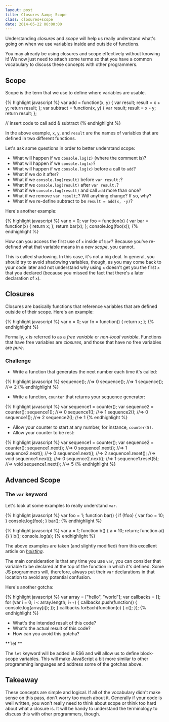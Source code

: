 ```yaml
---
layout: post
title: Closures &amp; Scope
class: closures+scope
date: 2014-05-22 00:00:00
---
```


Understanding _closures_ and _scope_ will help us really understand what's
going on when we use variables inside and outside of functions.

You may already be using closures and scope effectively without knowing it! We
now just need to attach some terms so that you have a common vocabulary to
discuss these concepts with other programmers.

## Scope

Scope is the term that we use to define where variables are usable.

{% highlight javascript %}
var add = function(x, y) {
  var result;
  result = x + y;
  return result;
};
var subtract = function(x, y) {
  var result;
  result = x - y;
  return result;
};

// insert code to call add & subtract
{% endhighlight %}

In the above example, `x`, `y`, and `result` are the names of variables that
are defined in two different functions.

Let's ask some questions in order to better understand scope:

* What will happen if we `console.log(z)` (where the comment is)?
* What will happen if we `console.log(x)`?
* What will happen if we `console.log(x)` before a call to `add`?
* What if we do it after?
* What if we `console.log(result)` before `var result;`?
* What if we `console.log(result)` after `var result;`?
* What if we `console.log(result)` and call `add` more than once?
* What if we remove `var result;`? Will anything change? If so, why?
* What if we re-define subtract to be `result = add(x, -y)`?

Here's another example:

{% highlight javascript %}
var x = 0;
var foo = function(x) {
  var bar = function(x) {
    return x;
  };
  return bar(x);
};
console.log(foo(x));
{% endhighlight %}

How can you access the first use of `x` inside of `bar`? Because you've
re-defined what that variable means in a _new scope_, you cannot.

This is called shadowing. In this case, it's not a big deal. In general, you
should try to avoid shadowing variables, though, as you may come back to your
code later and not understand why using `x` doesn't get you the first `x` that
you declared (because you missed the fact that there's a later declaration of
`x`).


## Closures

Closures are basically functions that reference variables that are defined
outside of their scope. Here's an example:

{% highlight javascript %}
var x = 0;
var fn = function() {
  return x;
};
{% endhighlight %}

Formally, `x` is referred to as a _free variable_ or _non-local variable_.
Functions that have free variables are _closures_, and those that have no
free variables are _pure_.


### Challenge

* Write a function that generates the next number each time it's called:

{% highlight javascript %}
sequence(); //=> 0
sequence(); //=> 1
sequence(); //=> 2
{% endhighlight %}

* Write a function, `counter` that returns your sequence generator:

{% highlight javascript %}
var sequence1 = counter();
var sequence2 = counter();
sequence1(); //=> 0
sequence1(); //=> 1
sequence2(); //=> 0
sequence1(); //=> 2
sequence2(); //=> 1
{% endhighlight %}

* Allow your counter to start at any number, for instance, `counter(5)`.
* Allow your counter to be rest:

{% highlight javascript %}
var sequence1 = counter();
var sequence2 = counter();
sequence1.next(); //=> 0
sequence1.next(); //=> 1
sequence2.next(); //=> 0
sequence1.next(); //=> 2
sequence1.reset(); //=> void
sequence1.next(); //=> 0
sequence2.next(); //=> 1
sequence1.reset(5); //=> void
sequence1.next(); //=> 5
{% endhighlight %}


## Advanced Scope

### The `var` keyword

Let's look at some examples to really understand `var`.

{% highlight javascript %}
var foo = 1;
function bar() {
  if (!foo) {
    var foo = 10;
  }
  console.log(foo);
}
bar();
{% endhighlight %}

{% highlight javascript %}
var a = 1;
function b() {
  a = 10;
  return;
  function a() {}
}
b();
console.log(a);
{% endhighlight %}

The above examples are taken (and slightly modified) from this excellent
article on [_hoisting_][hoisting].

The main consideration is that any time you use `var`, you can consider that
variable to be declared at the top of the function in which it's defined. Some
JS programmers will, therefore, always put their `var` declarations in that
location to avoid any potential confusion.

Here's another gotcha:

{% highlight javascript %}
var array = ["hello", "world"];
var callbacks = [];
for (var i = 0; i < array.length; i++) {
  callbacks.push(function() {
    console.log(array[i]);
  });
}
callbacks.forEach(function(c) { c(); });
{% endhighlight %}

* What's the intended result of this code?
* What's the actual result of this code?
* How can you avoid this gotcha?


<aside>
  **`let`**

  The `let` keyword will be added in ES6 and will allow us to define
  block-scope variables. This will make JavaScript a bit more similar to other
  programming languages and address some of the gotchas above.
</aside>


## Takeaway

These concepts are simple and logical. If all of the vocabulary didn't make
sense on this pass, don't worry too much about it. Generally if your code is
well written, you won't really need to think about scope or think too hard
about what a closure is. It will be  handy to understand the terminology to
discuss this with other programmers, though.

[hoisting]: http://www.adequatelygood.com/JavaScript-Scoping-and-Hoisting.html
